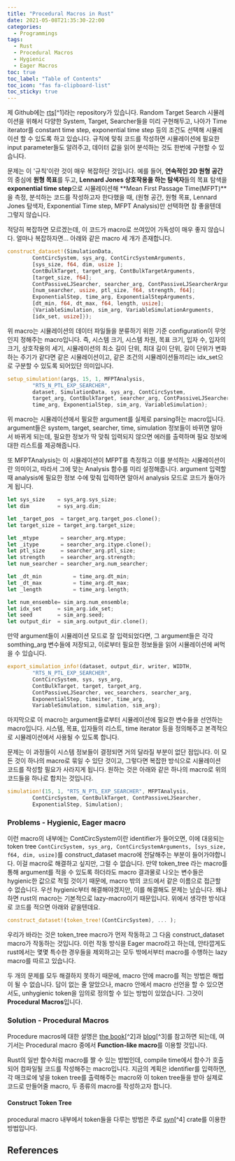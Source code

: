 ```yaml
---
title: "Procedural Macros in Rust"
date: 2021-05-08T21:35:30-22:00
categories:
  - Programmings
tags:
  - Rust
  - Procedural Macros
  - Hygienic
  - Eager Macros 
toc: true
toc_label: "Table of Contents"
toc_icon: "fas fa-clipboard-list"
toc_sticky: true
---
```


제 Github에는 [rts]("https://github.com/key262yek/rts")[^1]라는 repository가 있습니다.
Random Target Search 시뮬레이션을 위해서 다양한 System, Target, Searcher들을 미리 구현해두고, 나아가 Time iterator를 constant time step, exponential time step 등의 조건도 선택해 시뮬레이션 할 수 있도록 하고 있습니다.
규칙에 맞춰 코드를 작성하면 시뮬레이션에 필요한 input parameter들도 알려주고, 데이터 값을 읽어 분석하는 것도 한번에 구현할 수 있습니다.

[^1]: ["https://github.com/key262yek/rts"]("https://github.com/key262yek/rts")

문제는 이 '규칙'이란 것이 매우 복잡하단 것입니다. 
예를 들어, **연속적인 2D 원형 공간**의 중심에 **원형 목표**를 두고, **Lennard Jones 상호작용을 하는 탐색자**들의 목표 탐색을 **exponential time step**으로 시뮬레이션해 **Mean First Passage Time(MFPT)**을 측정, 분석하는 코드를 작성하고자 한다했을 때, 
(원형 공간, 원형 목표, Lennard Jones 탐색자, Exponential Time step, MFPT Analysis)만 선택하면 참 좋을텐데 그렇지 않습니다.

적당히 복잡하면 모르겠는데, 이 코드가 macro로 쓰여있어 가독성이 매우 좋지 않습니다.
얼마나 복잡하자면... 아래와 같은 macro 세 개가 존재합니다.

~~~ rust
construct_dataset!(SimulationData, 
        ContCircSystem, sys_arg, ContCircSystemArguments,
        [sys_size, f64, dim, usize ];
        ContBulkTarget, target_arg, ContBulkTargetArguments,
        [target_size, f64];
        ContPassiveLJSearcher, searcher_arg, ContPassiveLJSearcherArguments,
        [num_searcher, usize, ptl_size, f64, strength, f64];
        ExponentialStep, time_arg, ExponentialStepArguments,
        [dt_min, f64, dt_max, f64, length, usize];
        {VariableSimulation, sim_arg, VariableSimulationArguments,
        [idx_set, usize]});
~~~

위 macro는 시뮬레이션의 데이터 파일들을 분류하기 위한 기준 configuration이 무엇인지 정해주는 macro입니다. 
즉, 시스템 크기, 시스템 차원, 목표 크기, 입자 수, 입자의 크기, 상호작용의 세기, 시뮬레이션의 최소 길이 단위, 최대 길이 단위, 길이 단위가 변화하는 주기가 같다면 같은 시뮬레이션이고, 같은 조건의 시뮬레이션들끼리는 idx_set으로 구분할 수 있도록 되어있단 의미입니다.

~~~ rust
setup_simulation!(args, 15, 1, MFPTAnalysis, 
        "RTS_N_PTL_EXP_SEARCHER", 
        dataset, SimulationData, sys_arg, ContCircSystem, 
        target_arg, ContBulkTarget, searcher_arg, ContPassiveLJSearcher, 
        time_arg, ExponentialStep, sim_arg, VariableSimulation);
~~~

위 macro는 시뮬레이션에서 필요한 argument를 실제로 parsing하는 macro입니다.
argument들은 system, target, searcher, time, simulation 정보들이 바뀌면 알아서 바뀌게 되는데, 필요한 정보가 딱 맞춰 입력되지 않으면 에러를 출력하며 필요 정보에 대한 리스트를 제공해줍니다.

또 MFPTAnalysis는 이 시뮬레이션이 MFPT를 측정하고 이를 분석하는 시뮬레이션이란 의미이고,
따라서 그에 맞는 Analysis 함수를 미리 설정해줍니다.
argument 입력할 때 analysis에 필요한 정보 수에 맞춰 입력하면 알아서 analysis 모드로 코드가 돌아가게 됩니다.

~~~ rust
let sys_size    = sys_arg.sys_size;
let dim         = sys_arg.dim;

let _target_pos  = target_arg.target_pos.clone();
let target_size = target_arg.target_size;

let _mtype       = searcher_arg.mtype;
let _itype       = searcher_arg.itype.clone();
let ptl_size     = searcher_arg.ptl_size;
let strength     = searcher_arg.strength;
let num_searcher = searcher_arg.num_searcher;

let _dt_min          = time_arg.dt_min;
let _dt_max          = time_arg.dt_max;
let _length          = time_arg.length;

let num_ensemble= sim_arg.num_ensemble;
let idx_set     = sim_arg.idx_set;
let seed        = sim_arg.seed;
let output_dir  = sim_arg.output_dir.clone();
~~~

만약 argument들이 시뮬레이션 모드로 잘 입력되었다면, 그 argument들은 각각 somthing_arg 변수들에 저장되고, 이로부터 필요한 정보들을 읽어 시뮬레이션에 써먹을 수 있습니다.

~~~ rust
export_simulation_info!(dataset, output_dir, writer, WIDTH, 
        "RTS_N_PTL_EXP_SEARCHER",
        ContCircSystem, sys, sys_arg,
        ContBulkTarget, target, target_arg,
        ContPassiveLJSearcher, vec_searchers, searcher_arg,
        ExponentialStep, timeiter, time_arg,
        VariableSimulation, simulation, sim_arg);
~~~

마지막으로 이 macro는 argument들로부터 시뮬레이션에 필요한 변수들을 선언하는 macro입니다.
시스템, 목표, 입자들의 리스트, time iterator 등을 정의해주고 본격적으로 시뮬레이션에서 사용될 수 있도록 합니다.

문제는 이 과정들이 시스템 정보들이 결정되면 거의 달라질 부분이 없단 점입니다.
이 모든 것이 하나의 macro로 묶일 수 있단 것이고, 그렇다면 복잡한 방식으로 시뮬레이션 코드를 작성할 필요가 사라지게 됩니다.
원하는 것은 아래와 같은 하나의 macro로 위의 코드들을 하나로 합치는 것입니다.

~~~ rust
simulation!(15, 1, "RTS_N_PTL_EXP_SEARCHER", MFPTAnalysis, 
        ContCircSystem, ContBulkTarget, ContPassiveLJSearcher, 
        ExponentialStep, Simulation);
~~~

### Problems - Hygienic, Eager macro 

이런 macro의 내부에는 ContCircSystem이란 identifier가 들어오면, 이에 대응되는 token tree `ContCircSystem, sys_arg, ContCircSystemArguments, [sys_size, f64, dim, usize]`를 construct_dataset macro에 전달해주는 부분이 들어가야합니다.
이걸 macro로 해결하고 싶지만, 그럴 수 없습니다. 
만약 token_tree 라는 macro를 통해 argument를 적을 수 있도록 하더라도 macro 결과물로 나오는 변수들은 hygienic한 값으로 적힐 것이기 때문에, macro 밖의 코드에서 같은 이름으로 접근할 수 없습니다.
우선 hygienic부터 해결해야겠지만, 이를 해결해도 문제는 남습니다.
왜냐하면 rust의 macro는 기본적으로 lazy-macro이기 때문입니다. 
위에서 생각한 방식대로 코드를 적으면 아래와 같을텐데요.

~~~ rust
construct_dataset!(token_tree!(ContCircSystem), ... );
~~~

우리가 바라는 것은 token_tree macro가 먼저 작동하고 그 다음 construct_dataset macro가 작동하는 것입니다.
이런 작동 방식을 Eager macro라고 하는데, 안타깝게도 rust에서는 몇몇 특수한 경우들을 제외하고는 모두 밖에서부터 macro를 수행하는 lazy macro를 따르고 있습니다. 

두 개의 문제를 모두 해결하지 못하기 때문에, macro 안에 macro를 적는 방법은 해법이 될 수 없습니다.
답이 없는 줄 알았으나, macro 안에서 macro 선언을 할 수 있으면서도, unhygienic token을 임의로 정의할 수 있는 방법이 있었습니다.
그것이 **Procedural Macros**입니다. 

### Solution - Procedural Macros

Procedure macros에 대한 설명은 [the book]("https://doc.rust-lang.org/reference/procedural-macros.html")[^2]과 [blog]("https://taeguk2.blogspot.com/2019/02/rust-procedural-macros-by-example.html")[^3]를 참고하면 되는데, 여기서는 Procedural macro 중에서 **Function-like macro**를 이용할 것입니다.

[^2]: ["https://doc.rust-lang.org/reference/procedural-macros.html"]("https://doc.rust-lang.org/reference/procedural-macros.html")
[^3]: ["https://taeguk2.blogspot.com/2019/02/rust-procedural-macros-by-example.html"]("https://taeguk2.blogspot.com/2019/02/rust-procedural-macros-by-example.html")

Rust의 일반 함수처럼 macro를 짤 수 있는 방법인데, compile time에서 함수가 호출되어 컴파일될 코드를 작성해주는 macro입니다.
지금의 계획은 identifier를 입력하면, 각 매크로에 넣을 token tree를 출력해주는 macro와 
이 token tree들을 받아 실제로 코드로 만들어줄 macro, 두 종류의 macro를 작성하고자 합니다.

#### Construct Token Tree

procedural macro 내부에서 token들을 다루는 방법은 주로 [syn]("https://docs.rs/syn/1.0.72/syn/index.html")[^4] crate를 이용한 방법입니다. 


[^4]: ["https://docs.rs/syn/1.0.72/syn/index.html"]("https://docs.rs/syn/1.0.72/syn/index.html")


## References
